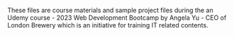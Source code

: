 These files are course materials and sample project files during the an Udemy course - 2023 Web Development Bootcamp by Angela Yu - CEO of London Brewery which is an initiative for training IT related contents.
